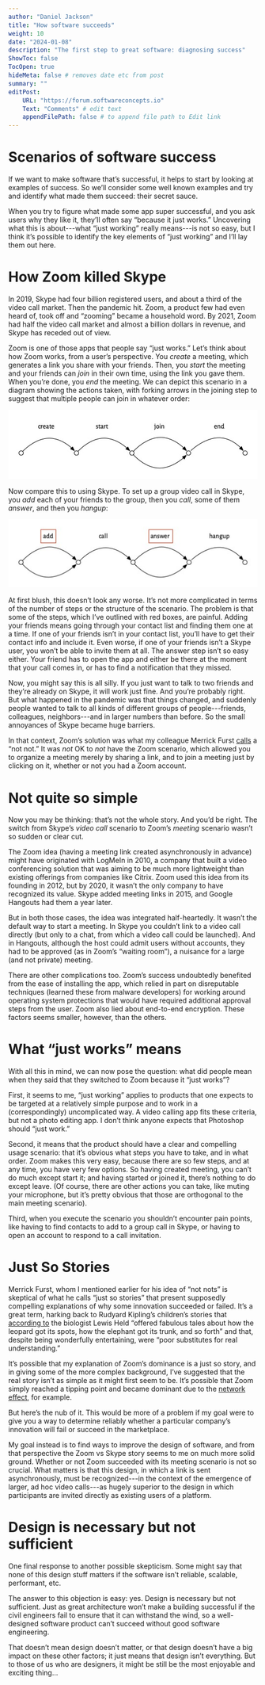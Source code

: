 ```yaml
---
author: "Daniel Jackson"
title: "How software succeeds"
weight: 10
date: "2024-01-08"
description: "The first step to great software: diagnosing success"
ShowToc: false
TocOpen: true
hideMeta: false # removes date etc from post
summary: ""
editPost:
    URL: "https://forum.softwareconcepts.io"
    Text: "Comments" # edit text
    appendFilePath: false # to append file path to Edit link
---
```


# Scenarios of software success

If we want to make software that’s successful, it helps to start by looking at examples of success. So we’ll consider some well known examples and try and identify what made them succeed: their secret sauce. 

When you try to figure what made some app super successful, and you ask users why they like it, they’ll often say “because it just works.” Uncovering what this is about---what “just working” really means---is not so easy, but I think it’s possible to identify the key elements of “just working” and I’ll lay them out here.

# How Zoom killed Skype
In 2019, Skype had four billion registered users, and about a third of the video call market. Then the pandemic hit. Zoom, a product few had even heard of, took off and “zooming” became a household word. By 2021, Zoom had half the video call market and almost a billion dollars in revenue, and Skype has receded out of view.

Zoom is one of those apps that people say “just works.” Let’s think about how Zoom works, from a user’s perspective. You *create* a meeting, which generates a link you share with your friends. Then, you *start* the meeting and your friends can *join* in their own time, using the link you gave them. When you’re done, you *end* the meeting. We can depict this scenario in a diagram showing the actions taken, with forking arrows in the joining step to suggest that multiple people can join in whatever order:

![](zoom-op.jpg)

Now compare this to using Skype. To set up a group video call in Skype, you *add* each of your friends to the group, then you *call*, some of them *answer*, and then you *hangup*:

![](skype-op.jpg)

At first blush, this doesn’t look any worse. It’s not more complicated in terms of the number of steps or the structure of the scenario. The problem is that some of the steps, which I’ve outlined with red boxes, are painful. Adding your friends means going through your contact list and finding them one at a time. If one of your friends isn’t in your contact list, you’ll have to get their contact info and include it. Even worse, if one of your friends isn’t a Skype user, you won’t be able to invite them at all. The answer step isn’t so easy either. Your friend has to open the app and either be there at the moment that your call comes in, or has to find a notification that they missed.

Now, you might say this is all silly. If you just want to talk to two friends and they’re already on Skype, it will work just fine. And you’re probably right. But what happened in the pandemic was that things changed, and suddenly people wanted to talk to all kinds of different groups of people---friends, colleagues, neighbors---and in larger numbers than before. So the small annoyances of Skype became huge barriers.

In that context, Zoom’s solution was what my colleague Merrick Furst [calls](https://www.amazon.com/Heart-Innovation-Navigating-Authentic-Demand/dp/152300570X) a “not not.” It was *not* OK to *not* have the Zoom scenario, which allowed you to organize  a meeting merely by sharing a link, and to join a meeting just by clicking on it, whether or not you had a Zoom account.

# Not quite so simple

Now you may be thinking: that’s not the whole story. And you’d be right. The switch from Skype’s *video call* scenario to Zoom’s *meeting* scenario wasn’t so sudden or clear cut.

The Zoom idea (having a meeting link created asynchronously in advance) might have originated with LogMeIn in 2010, a company that built a video conferencing solution that was aiming to be much more lightweight than existing offerings from companies like Citrix. Zoom used this idea from its founding in 2012, but by 2020, it wasn’t the only company to have recognized its value. Skype added meeting links in 2015, and Google Hangouts had them a year later.

But in both those cases, the idea was integrated half-heartedly. It wasn’t the default way to start a meeting. In Skype you couldn’t link to a video call directly (but only to a chat, from which a video call could be launched). And in Hangouts, although the host could admit users without accounts, they had to be approved (as in Zoom’s “waiting room”), a nuisance for a large (and not private) meeting.

There are other complications too. Zoom’s success undoubtedly benefited from the ease of installing the app, which relied in part on disreputable techniques (learned these from malware developers) for working around operating system protections that would have required additional approval steps from the user. Zoom also lied about end-to-end encryption. These factors seems smaller, however, than the others.

# What “just works” means

With all this in mind, we can now pose the question: what did people mean when they said that they switched to Zoom because it “just works”?

First, it seems to me, “just working” applies to products that one expects to be targeted at a relatively simple purpose and to work in a (correspondingly) uncomplicated way. A video calling app fits these criteria, but not a photo editing app. I don’t think anyone expects that Photoshop should “just work.”

Second, it means that the product should have a clear and compelling usage scenario: that it’s obvious what steps you have to take, and in what order. Zoom makes this very easy, because there are so few steps, and at any time, you have very few options. So having created meeting, you can’t do much except start it; and having started or joined it, there’s nothing to do except leave. (Of course, there are other actions you can take, like muting your microphone, but it’s pretty obvious that those are orthogonal to the main meeting scenario).

Third, when you execute the scenario you shouldn’t encounter pain points, like having to find contacts to add to a group call in Skype, or having to open an account to respond to a call invitation.

# Just So Stories

Merrick Furst, whom I mentioned earlier for his idea of “not nots” is skeptical of what he calls “just so stories” that present supposedly compelling explanations of why some innovation succeeded or failed. It’s a great term, harking back to Rudyard Kipling’s children’s stories that [according to](https://en.wikipedia.org/wiki/Just_So_Stories) the biologist Lewis Held “offered fabulous tales about how the leopard got its spots, how the elephant got its trunk, and so forth” and that, despite being wonderfully entertaining, were “poor substitutes for real understanding.”

It’s possible that my explanation of Zoom’s dominance is a just so story, and in giving some of the more complex background, I’ve suggested that the real story isn’t as simple as it might first seem to be. It’s possible that Zoom simply reached a tipping point and became dominant due to the [network effect](https://en.wikipedia.org/wiki/Network_effect), for example.

But here’s the nub of it. This would be more of a problem if my goal were to give you a way to determine reliably whether a particular company’s innovation will fail or succeed in the marketplace. 

My goal instead is to find ways to improve the design of software, and from that perspective the Zoom vs Skype story seems to me on much more solid ground. Whether or not Zoom succeeded with its meeting scenario is not so crucial. What matters is that this design, in which a link is sent asynchronously, must be recognized---in the context of the emergence of larger, ad hoc video calls---as hugely superior to the design in which participants are invited directly as existing users of a platform.

# Design is necessary but not sufficient

One final response to another possible skepticism. Some might say that none of this design stuff matters if the software isn’t reliable, scalable, performant, etc.

The answer to this objection is easy: yes. Design is necessary but not sufficient. Just as great architecture won’t make a building successful if the civil engineers fail to ensure that it can withstand the wind, so a well-designed software product can’t succeed without good software engineering.

That doesn’t mean design doesn’t matter, or that design doesn’t have a big impact on these other factors; it just means that design isn’t everything. But to those of us who are designers, it might be still be the most enjoyable and exciting thing...



